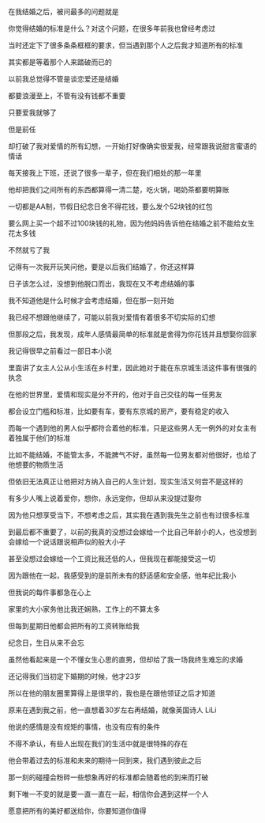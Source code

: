 在我结婚之后，被问最多的问题就是

你觉得结婚的标准是什么？对这个问题，在很多年前我也曾经考虑过

当时还定下了很多条条框框的要求，但当遇到那个人之后我才知道所有的标准

其实都是等着那个人来踏破而已的

以前我总觉得不管是谈恋爱还是结婚

都要浪漫至上，不管有没有钱都不重要

只要爱我就够了

但是前任

却打破了我对爱情的所有幻想，一开始打好像确实很爱我，经常跟我说甜言蜜语的情话

每天接我上下班，还说了很多一辈子，但在我们相处的那一年里

他却把我们之间所有的东西都算得一清二楚，吃火锅，喝奶茶都要明算账

一切都是AA制，节假日纪念日舍不得花钱，要么发个52块钱的红包

要么网上买一个超不过100块钱的礼物，因为他妈妈告诉他在结婚之前不能给女生花太多钱

不然就亏了我

记得有一次我开玩笑问他，要是以后我们结婚了，你还这样算

日子该怎么过，没想到他脱口而出，我现在又不考虑结婚的事

我不知道他是什么时候才会考虑结婚，但在那一刻开始

我已经不想跟他继续了，可能以前我对爱情有着很多不切实际的幻想

但那段之后，我发现，成年人感情最简单的标准就是舍得为你花钱并且想娶你回家

我记得很早之前看过一部日本小说

里面讲了女主人公从小生活在乡村里，因此她对于能在东京城生活这件事有很强的执念

在他的世界里，爱情和现实是分不开的，他对于自己交往的每一任男友

都会设立门槛和标准，比如要有车，要有东京城的房产，要有稳定的收入

而每一个遇到他的男人似乎都符合着他的标准，只是这些男人无一例外的对女主有着独属于他们的标准

比如不能结婚，不能管太多，不能脾气不好，虽然每一位男友都对他很好，也给了他想要的物质生活

但依旧无法真正让他把对方纳入自己的人生计划，现实生活又何尝不是这样的

有多少人嘴上说着爱你，想你，永远宠你，但却从来没提过娶你

因为他只想享受当下，不想考虑之后，其实我在遇到我先生之前也有过很多标准

到最后都不重要了，以前的我真的没想过会嫁给一个比自己年龄小的人，也没想到会嫁给一个说话跟说相声似的般大小子

甚至没想过会嫁给一个工资比我还低的人，但我现在都能接受这一切

因为跟他在一起，我感受到的是前所未有的舒适感和安全感，他年纪比我小

但我说的每件事都急在心上

家里的大小家务他比我还娴熟，工作上的不算太多

但每到星期日他都会把所有的工资转账给我

纪念日，生日从来不会忘

虽然他看起来是一个不懂女生心思的直男，但却给了我一场我终生难忘的求婚

还记得我们当初定下婚期的时候，他才23岁

所以在他的朋友圈里算得上是很早的，我也是在跟他领证之后才知道

原来在遇到我之前，他一直想着30岁左右再结婚，就像英国诗人 LiLi

他说的感情是没有规矩的事情，也没有应有的条件

不得不承认，有些人出现在我们的生活中就是很特殊的存在

他会带着过去的标准和未来的期待一同到来，我们遇到彼此之后

那一刻的碰撞会粉碎一些想象再好的标准都会随着他的到来而打破

剩下唯一不变的就是要一直一直在一起，相信你会遇到这样一个人

愿意把所有的美好都送给你，你要知道你值得
